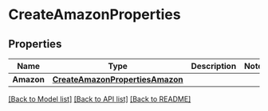 # CreateAmazonProperties

## Properties
Name | Type | Description | Notes
------------ | ------------- | ------------- | -------------
**Amazon** | [**CreateAmazonPropertiesAmazon**](CreateAmazonProperties_amazon.md) |  | 

[[Back to Model list]](../README.md#documentation-for-models) [[Back to API list]](../README.md#documentation-for-api-endpoints) [[Back to README]](../README.md)


